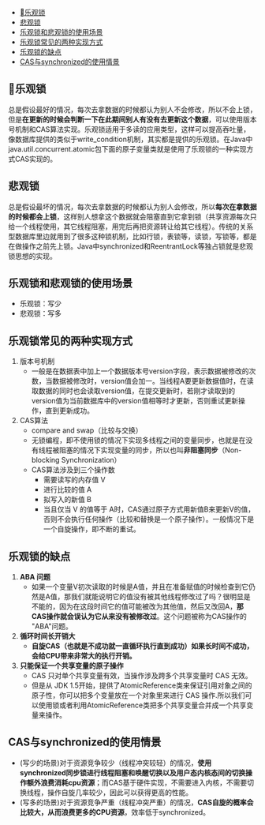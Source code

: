 
<!-- @import "[TOC]" {cmd="toc" depthFrom=1 depthTo=6 orderedList=false} -->
<!-- code_chunk_output -->

* [乐观锁](#乐观锁)
* [悲观锁](#悲观锁)
* [乐观锁和悲观锁的使用场景](#乐观锁和悲观锁的使用场景)
* [乐观锁常见的两种实现方式](#乐观锁常见的两种实现方式)
* [乐观锁的缺点](#乐观锁的缺点)
* [CAS与synchronized的使用情景](#cas与synchronized的使用情景)

<!-- /code_chunk_output -->

## 乐观锁
总是假设最好的情况，每次去拿数据的时候都认为别人不会修改，所以不会上锁，但是**在更新的时候会判断一下在此期间别人有没有去更新这个数据**，可以使用版本号机制和CAS算法实现。乐观锁适用于多读的应用类型，这样可以提高吞吐量，像数据库提供的类似于write_condition机制，其实都是提供的乐观锁。在Java中java.util.concurrent.atomic包下面的原子变量类就是使用了乐观锁的一种实现方式CAS实现的。
## 悲观锁
总是假设最坏的情况，每次去拿数据的时候都认为别人会修改，所以**每次在拿数据的时候都会上锁**，这样别人想拿这个数据就会阻塞直到它拿到锁（共享资源每次只给一个线程使用，其它线程阻塞，用完后再把资源转让给其它线程）。传统的关系型数据库里边就用到了很多这种锁机制，比如行锁，表锁等，读锁，写锁等，都是在做操作之前先上锁。Java中synchronized和ReentrantLock等独占锁就是悲观锁思想的实现。

## 乐观锁和悲观锁的使用场景

- 乐观锁：写少
- 悲观锁：写多


## 乐观锁常见的两种实现方式

1. 版本号机制
    - 一般是在数据表中加上一个数据版本号version字段，表示数据被修改的次数，当数据被修改时，version值会加一。当线程A要更新数据值时，在读取数据的同时也会读取version值，在提交更新时，若刚才读取到的version值为当前数据库中的version值相等时才更新，否则重试更新操作，直到更新成功。
2. CAS算法
    - compare and swap（比较与交换）
    - 无锁编程，即不使用锁的情况下实现多线程之间的变量同步，也就是在没有线程被阻塞的情况下实现变量的同步，所以也叫**非阻塞同步**（Non-blocking Synchronization）
    - CAS算法涉及到三个操作数
      - 需要读写的内存值 V
      - 进行比较的值 A
      - 拟写入的新值 B
      - 当且仅当 V 的值等于 A时，CAS通过原子方式用新值B来更新V的值，否则不会执行任何操作（比较和替换是一个原子操作）。一般情况下是一个自旋操作，即不断的重试。


## 乐观锁的缺点
1. **ABA 问题**
    - 如果一个变量V初次读取的时候是A值，并且在准备赋值的时候检查到它仍然是A值，那我们就能说明它的值没有被其他线程修改过了吗？很明显是不能的，因为在这段时间它的值可能被改为其他值，然后又改回A，**那CAS操作就会误认为它从来没有被修改过**。这个问题被称为CAS操作的 "ABA"问题。
2. **循环时间长开销大**
    - **自旋CAS（也就是不成功就一直循环执行直到成功）如果长时间不成功，会给CPU带来非常大的执行开销。**
3. **只能保证一个共享变量的原子操作**
    - CAS 只对单个共享变量有效，当操作涉及跨多个共享变量时 CAS 无效。
    - 但是从 JDK 1.5开始，提供了AtomicReference类来保证引用对象之间的原子性，你可以把多个变量放在一个对象里来进行 CAS 操作.所以我们可以使用锁或者利用AtomicReference类把多个共享变量合并成一个共享变量来操作。

## CAS与synchronized的使用情景
- (写少的场景)对于资源竞争较少（线程冲突较轻）的情况，**使用synchronized同步锁进行线程阻塞和唤醒切换以及用户态内核态间的切换操作额外浪费消耗cpu资源**；而CAS基于硬件实现，不需要进入内核，不需要切换线程，操作自旋几率较少，因此可以获得更高的性能。
- (写多的场景)对于资源竞争严重（线程冲突严重）的情况，**CAS自旋的概率会比较大，从而浪费更多的CPU资源**，效率低于synchronized。
